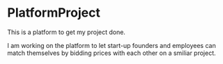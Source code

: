 # PlatformProject
This is a platform to get my project done.

I am working on the platform to let start-up founders and employees can match themselves by bidding prices with each other on a smiliar project. 

